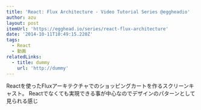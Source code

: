 ```yaml
---
title: 'React: Flux Architecture - Video Tutorial Series @eggheadio'
author: azu
layout: post
itemUrl: 'https://egghead.io/series/react-flux-architecture'
date: '2014-10-11T10:49:15.220Z'
tags:
  - React
  - 動画
relatedLinks:
  - title: dummy
    url: 'http://dummy'
---
```

Reactを使ったFluxアーキテクチャでのショッピングカートを作るスクリーンキャスト。
Reactでなくても実現できる事が中心なのでデザインのパターンとして見られる感じ
